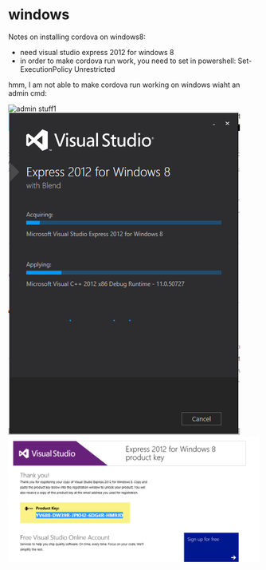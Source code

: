 # windows


Notes on installing cordova on windows8:

* need visual studio express 2012 for windows 8
* in order to make cordova run work, you need to set in powershell: Set-ExecutionPolicy Unrestricted

hmm, I am not able to make cordova run working on windows wiaht an admin cmd:

![admin stuff1](.1.png)
![admin stuff2](./2.png)
![admin stuff3](./3.png)

